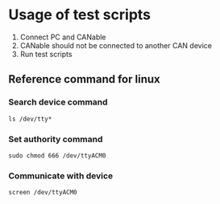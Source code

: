 # Usage of test scripts

1. Connect PC and CANable
2. CANable should not be connected to another CAN device
3. Run test scripts
	

## Reference command for linux

### Search device command
`ls /dev/tty*`

### Set authority command
`sudo chmod 666 /dev/ttyACM0`

### Communicate with device
`screen /dev/ttyACM0`

